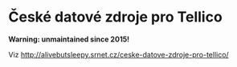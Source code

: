 # České datové zdroje pro Tellico

**Warning: unmaintained since 2015!**

Viz http://alivebutsleepy.srnet.cz/ceske-datove-zdroje-pro-tellico/
